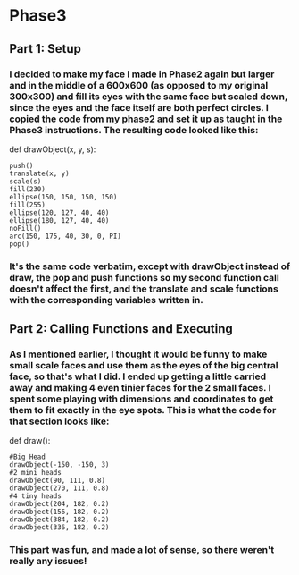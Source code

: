 # Phase3

## Part 1: Setup

### I decided to make my face I made in Phase2 again but larger and in the middle of a 600x600 (as opposed to my original 300x300) and fill its eyes with the same face but scaled down, since the eyes and the face itself are both perfect circles. I copied the code from my phase2 and set it up as taught in the Phase3 instructions. The resulting code looked like this:

def drawObject(x, y, s):

    push()
    translate(x, y)
    scale(s)
    fill(230)
    ellipse(150, 150, 150, 150)
    fill(255)
    ellipse(120, 127, 40, 40)
    ellipse(180, 127, 40, 40)
    noFill()
    arc(150, 175, 40, 30, 0, PI)
    pop()

### It's the same code verbatim, except with drawObject instead of draw, the pop and push functions so my second function call doesn't affect the first, and the translate and scale functions with the corresponding variables written in.

## Part 2: Calling Functions and Executing

### As I mentioned earlier, I thought it would be funny to make small scale faces and use them as the eyes of the big central face, so that's what I did. I ended up getting a little carried away and making 4 even tinier faces for the 2 small faces. I spent some playing with dimensions and coordinates to get them to fit exactly in the eye spots. This is what the code for that section looks like:

def draw():

    #Big Head
    drawObject(-150, -150, 3)
    #2 mini heads
    drawObject(90, 111, 0.8)
    drawObject(270, 111, 0.8)
    #4 tiny heads
    drawObject(204, 182, 0.2)
    drawObject(156, 182, 0.2)
    drawObject(384, 182, 0.2)
    drawObject(336, 182, 0.2)

### This part was fun, and made a lot of sense, so there weren't really any issues!
